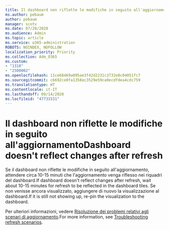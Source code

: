 ```yaml
---
title: Il dashboard non riflette le modifiche in seguito all'aggiornamento
ms.author: pebaum
author: pebaum
manager: scotv
ms.date: 07/20/2020
ms.audience: Admin
ms.topic: article
ms.service: o365-administration
ROBOTS: NOINDEX, NOFOLLOW
localization_priority: Priority
ms.collection: Adm_O365
ms.custom:
- "1318"
- "2500002"
ms.openlocfilehash: 11ce68469a095ae3f42d2231c3732e8c04051fc7
ms.sourcegitcommit: c6692ce0fa1358ec3529e59ca0ecdfdea4cdc759
ms.translationtype: HT
ms.contentlocale: it-IT
ms.lasthandoff: 09/14/2020
ms.locfileid: "47731531"
---
```

# <a name="dashboard-doesnt-reflect-changes-after-refresh"></a><span data-ttu-id="e5d75-102">Il dashboard non riflette le modifiche in seguito all'aggiornamento</span><span class="sxs-lookup"><span data-stu-id="e5d75-102">Dashboard doesn't reflect changes after refresh</span></span>

<span data-ttu-id="e5d75-103">Se il dashboard non riflette le modifiche in seguito all'aggiornamento, attendere circa 10-15 minuti che l'aggiornamento venga riflesso nei riquadri del dashboard.</span><span class="sxs-lookup"><span data-stu-id="e5d75-103">If dashboard doesn't reflect changes after refresh, wait about 10-15 minutes for refresh to be reflected in the dashboard tiles.</span></span> <span data-ttu-id="e5d75-104">Se non venisse ancora visualizzato, aggiungere di nuovo la visualizzazione al dashboard.</span><span class="sxs-lookup"><span data-stu-id="e5d75-104">If it is still not showing up, re-pin the visualization to the dashboard.</span></span>

<span data-ttu-id="e5d75-105">Per ulteriori informazioni, vedere [Risoluzione dei problemi relativi agli scenari di aggiornamento](https://docs.microsoft.com/power-bi/refresh-troubleshooting-refresh-scenarios).</span><span class="sxs-lookup"><span data-stu-id="e5d75-105">For more information, see [Troubleshooting refresh scenarios](https://docs.microsoft.com/power-bi/refresh-troubleshooting-refresh-scenarios).</span></span>
